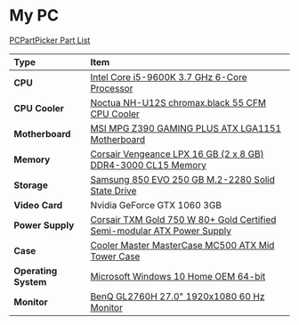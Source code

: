 # My PC

[PCPartPicker Part List](https://pcpartpicker.com/list/mTZMhg)

Type|Item|
:----|:----|
**CPU** | [Intel Core i5-9600K 3.7 GHz 6-Core Processor](https://pcpartpicker.com/product/28qhP6/intel-core-i5-9600k-37ghz-6-core-processor-bx80684i59600k) | 
**CPU Cooler** | [Noctua NH-U12S chromax.black 55 CFM CPU Cooler](https://pcpartpicker.com/product/dMVG3C/noctua-nh-u12s-chromaxblack-55-cfm-cpu-cooler-nh-u12s-chromaxblack) | 
**Motherboard** | [MSI MPG Z390 GAMING PLUS ATX LGA1151 Motherboard](https://pcpartpicker.com/product/QDVD4D/msi-mpg-z390-gaming-plus-atx-lga1151-motherboard-mpg-z390-gaming-plus) | 
**Memory** | [Corsair Vengeance LPX 16 GB (2 x 8 GB) DDR4-3000 CL15 Memory](https://pcpartpicker.com/product/MYH48d/corsair-memory-cmk16gx4m2b3000c15) |
**Storage** | [Samsung 850 EVO 250 GB M.2-2280 Solid State Drive](https://pcpartpicker.com/product/8WZ2FT/samsung-internal-hard-drive-mzn5e250bw) |
**Video Card** | Nvidia GeForce GTX 1060 3GB |
**Power Supply** | [Corsair TXM Gold 750 W 80+ Gold Certified Semi-modular ATX Power Supply](https://pcpartpicker.com/product/JfBrxr/corsair-txm-gold-750w-80-gold-certified-semi-modular-atx-power-supply-cp-9020131-na) |
**Case** | [Cooler Master MasterCase MC500 ATX Mid Tower Case](https://pcpartpicker.com/product/xgPKHx/cooler-master-mastercase-mc500-atx-mid-tower-case-mcm-m500-kg5n-s00) |
**Operating System** | [Microsoft Windows 10 Home OEM 64-bit](https://pcpartpicker.com/product/wtgPxr/microsoft-os-kw900140) |
**Monitor** | [BenQ GL2760H 27.0" 1920x1080 60 Hz Monitor](https://pcpartpicker.com/product/77ckcf/benq-monitor-gl2760h) |
